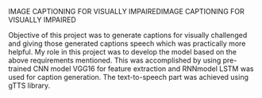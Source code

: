 IMAGE CAPTIONING FOR VISUALLY IMPAIREDIMAGE CAPTIONING FOR VISUALLY IMPAIRED

Objective of this project was to generate captions for visually challenged and giving those generated captions speech which was practically more helpful. My role in this project was to develop the model based on the above requirements mentioned. This was accomplished by using pre-trained CNN model VGG16 for feature extraction and RNNmodel LSTM was used for caption generation. The text-to-speech part was achieved using gTTS library.
